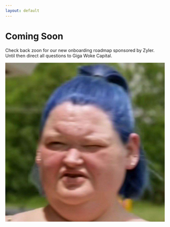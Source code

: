 ```yaml
---
layout: default
---
```


# Coming Soon
Check back zoon for our new onboarding roadmap sponsored by Zyler.  Until then direct all questions to Giga Woke Capital.  

![Giga Woke Capital](./assets/images/giga-woke-capital.jpg)
